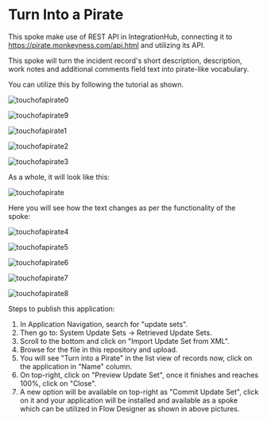 # Turn Into a Pirate
This spoke make use of REST API in IntegrationHub, connecting it to https://pirate.monkeyness.com/api.html and utilizing its API.

This spoke will turn the incident record's short description, description, work notes and additional comments field text into pirate-like vocabulary.

You can utilize this by following the tutorial as shown.

![touchofapirate0](https://github.com/user-attachments/assets/b02950c6-8ff2-4476-b918-1df38dddaaf6)


![touchofapirate9](https://github.com/user-attachments/assets/ce8328be-b028-4452-8f3a-d6a03f61c9a0)


![touchofapirate1](https://github.com/user-attachments/assets/3f5062a1-bb87-4c0d-b724-5f56a88f601a)


![touchofapirate2](https://github.com/user-attachments/assets/7dc252a8-355b-4a57-8950-dec744c7ba75)


![touchofapirate3](https://github.com/user-attachments/assets/dccfa443-2298-485e-84dd-b14043355fce)


As a whole, it will look like this:

![touchofapirate](https://github.com/user-attachments/assets/2c80c4af-5710-4c16-b895-cc97c4e4780e)



Here you will see how the text changes as per the functionality of the spoke:

![touchofapirate4](https://github.com/user-attachments/assets/f8ca4f63-9618-4594-9dbb-3b380b755ed1)


![touchofapirate5](https://github.com/user-attachments/assets/dac9dbf4-d36d-4800-bbfd-9a25fb685c29)


![touchofapirate6](https://github.com/user-attachments/assets/0f4bf757-d1df-4cf7-8b29-7ffd057044a2)


![touchofapirate7](https://github.com/user-attachments/assets/2232985a-c3f2-4d36-b262-42edf5c13d1a)


![touchofapirate8](https://github.com/user-attachments/assets/9e269ff8-1967-4e5a-9be3-58422ad2d7c4)


Steps to publish this application:

1. In Application Navigation, search for "update sets".
2. Then go to: System Update Sets -> Retrieved Update Sets.
3. Scroll to the bottom and click on "Import Update Set from XML".
4. Browse for the file in this repository and upload.
5. You will see "Turn into a Pirate" in the list view of records now, click on the application in "Name" column.
6. On top-right, click on "Preview Update Set", once it finishes and reaches 100%, click on "Close".
7. A new option will be available on top-right as "Commit Update Set", click on it and your application will be installed and available as a spoke which can be utilized in Flow Designer as shown in above pictures.

